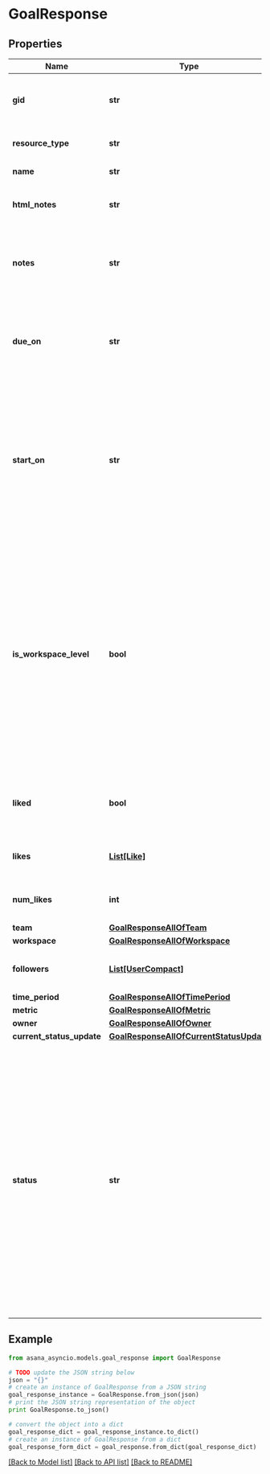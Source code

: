 # GoalResponse


## Properties

Name | Type | Description | Notes
------------ | ------------- | ------------- | -------------
**gid** | **str** | Globally unique identifier of the resource, as a string. | [optional] [readonly] 
**resource_type** | **str** | The base type of this resource. | [optional] [readonly] 
**name** | **str** | The name of the goal. | [optional] 
**html_notes** | **str** | The notes of the goal with formatting as HTML. | [optional] 
**notes** | **str** | Free-form textual information associated with the goal (i.e. its description). | [optional] 
**due_on** | **str** | The localized day on which this goal is due. This takes a date with format &#x60;YYYY-MM-DD&#x60;. | [optional] 
**start_on** | **str** | The day on which work for this goal begins, or null if the goal has no start date. This takes a date with &#x60;YYYY-MM-DD&#x60; format, and cannot be set unless there is an accompanying due date. | [optional] 
**is_workspace_level** | **bool** | *Conditional*. This property is only present when the &#x60;workspace&#x60; provided is an organization. Whether the goal belongs to the &#x60;workspace&#x60; (and is listed as part of the workspace’s goals) or not. If it isn’t a workspace-level goal, it is a team-level goal, and is associated with the goal’s team. | [optional] 
**liked** | **bool** | True if the goal is liked by the authorized user, false if not. | [optional] 
**likes** | [**List[Like]**](Like.md) | Array of likes for users who have liked this goal. | [optional] [readonly] 
**num_likes** | **int** | The number of users who have liked this goal. | [optional] [readonly] 
**team** | [**GoalResponseAllOfTeam**](GoalResponseAllOfTeam.md) |  | [optional] 
**workspace** | [**GoalResponseAllOfWorkspace**](GoalResponseAllOfWorkspace.md) |  | [optional] 
**followers** | [**List[UserCompact]**](UserCompact.md) | Array of users who are members of this goal. | [optional] 
**time_period** | [**GoalResponseAllOfTimePeriod**](GoalResponseAllOfTimePeriod.md) |  | [optional] 
**metric** | [**GoalResponseAllOfMetric**](GoalResponseAllOfMetric.md) |  | [optional] 
**owner** | [**GoalResponseAllOfOwner**](GoalResponseAllOfOwner.md) |  | [optional] 
**current_status_update** | [**GoalResponseAllOfCurrentStatusUpdate**](GoalResponseAllOfCurrentStatusUpdate.md) |  | [optional] 
**status** | **str** | The current status of this goal. When the goal is open, its status can be &#x60;green&#x60;, &#x60;yellow&#x60;, and &#x60;red&#x60; to reflect \&quot;On Track\&quot;, \&quot;At Risk\&quot;, and \&quot;Off Track\&quot;, respectively. When the goal is closed, the value can be &#x60;missed&#x60;, &#x60;achieved&#x60;, &#x60;partial&#x60;, or &#x60;dropped&#x60;. *Note* you can only write to this property if &#x60;metric&#x60; is set. | [optional] [readonly] 

## Example

```python
from asana_asyncio.models.goal_response import GoalResponse

# TODO update the JSON string below
json = "{}"
# create an instance of GoalResponse from a JSON string
goal_response_instance = GoalResponse.from_json(json)
# print the JSON string representation of the object
print GoalResponse.to_json()

# convert the object into a dict
goal_response_dict = goal_response_instance.to_dict()
# create an instance of GoalResponse from a dict
goal_response_form_dict = goal_response.from_dict(goal_response_dict)
```
[[Back to Model list]](../README.md#documentation-for-models) [[Back to API list]](../README.md#documentation-for-api-endpoints) [[Back to README]](../README.md)


